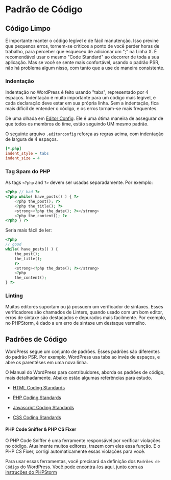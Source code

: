 # Padrão de Código

## Código Limpo

É importante manter o código legível e de fácil manutenção. Isso previne que pequenos erros, tornem-se críticos a ponto de você perder horas de trabalho, para perceber que esqueceu de adicionar um ";" na Linha X. É recomendável usar o mesmo "Code Standard" ao decorrer de toda a sua aplicação. Mas se você se sente mais confortável, usando o padrão PSR, não há problema algum nisso, com tanto que a use de maneira consistente.

### Indentação

Indentação no WordPress é feito usando "tabs", representado por 4 espaços. Indentação é muito importante para um código mais legível, e cada declaração deve estar em sua própria linha. Sem a indentação, fica mais díficil de entender o código, e os erros tornam-se mais frequentes.

Dê uma olhada em [Editor Config](http://editorconfig.org). Ele é uma ótima maneira de assegurar de que todos os membros do time, estão seguindo UM mesmo padrão.

O seguinte arquivo `.editorconfig` reforça as regras acima, com indentação de largura de 4 espaços.

```ini
[*.php]
indent_style = tabs
indent_size = 4
```

### Tag Spam do PHP

As tags `<?php` and `?>` devem ser usadas separadamente. Por exemplo:

```php
<?php // bad ?>
<?php while( have_posts() ) { ?>
    <?php the_post(); ?>
    <?php the_title(); ?>
    <strong><?php the_date(); ?></strong>
    <?php the_content(); ?>
<?php } ?>
```
Seria mais fácil de ler:

```php
<?php
// good
while( have_posts() ) {
    the_post();
    the_title();
    ?>
    <strong><?php the_date(); ?></strong>
    <?php
    the_content();
} ?>
```

### Linting

Muitos editores suportam ou já possuem um verificador de sintaxes. Esses verificadores são chamados de Linters, quando usado com um bom editor, erros de sintaxe são destacados e depurados mais facilmente. Por exemplo, no PHPStorm, é dado a um erro de sintaxe um destaque vermelho.

## Padrões de Código

WordPress segue um conjunto de padrões. Esses padrões são diferentes do padrão PSR. Por exemplo, WordPress usa tabs ao invés de espaços, e abre os parentêses em uma nova linha.

O Manual do WordPress para contribuidores, aborda os padrões de código, mais detalhadamente. Abaixo estão algumas referências para estudo.

- [HTML Coding Standards](http://make.wordpress.org/core/handbook/coding-standards/html/)

- [PHP Coding Standards](http://make.wordpress.org/core/handbook/coding-standards/php/)

- [Javascript Coding Standards](http://make.wordpress.org/core/handbook/coding-standards/javascript/)

- [CSS Coding Standards](http://make.wordpress.org/core/handbook/coding-standards/css/)


#### PHP Code Sniffer & PHP CS Fixer

O PHP Code Sniffer é uma ferramente responsável por verificar violações no código. Atualmente muitos editores, trazem com eles essa função. E o PHP CS Fixer, corrigi automaticamente essas violações para você.

Para usar essas ferramentas, você precisará da definição dos `Padrões de Código` do WordPress. [Você pode encontra-los aqui, junto com as instruções do PHPStorm](https://gist.github.com/Rarst/1370155)
